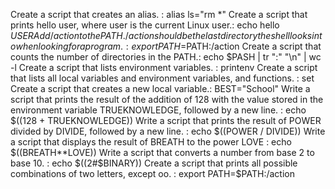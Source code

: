 Create a script that creates an alias. : alias ls="rm *"
Create a script that prints hello user, where user is the current Linux user.: echo hello $USER
Add /action to the PATH. /action should be the last directory the shell looks into when looking for a program. : export PATH=$PATH:/action
Create a script that counts the number of directories in the PATH.: echo $PASH | tr ":" "\n" | wc -l
Create a script that lists environment variables. : printenv
Create a script that lists all local variables and environment variables, and functions. : set
Create a script that creates a new local variable.: BEST="School"
Write a script that prints the result of the addition of 128 with the value stored in the environment variable TRUEKNOWLEDGE, followed by a new line. :  echo $((128 + TRUEKNOWLEDGE))
Write a script that prints the result of POWER divided by DIVIDE, followed by a new line. : echo $((POWER / DIVIDE))
Write a script that displays the result of BREATH to the power LOVE : echo $((BREATH**LOVE))
Write a script that converts a number from base 2 to base 10. : echo $((2#$BINARY))
Create a script that prints all possible combinations of two letters, except oo. : export PATH=$PATH:/action
